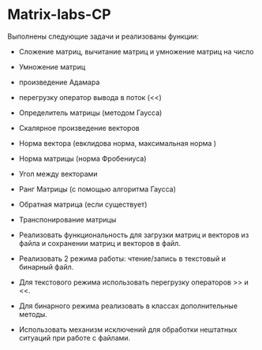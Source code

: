 # Matrix-labs-CP
Выполнены следующие задачи и реализованы функции:
- Сложение матриц, вычитание матриц и умножение матриц на число
- Умножение матриц
- произведение Адамара
- перегрузку оператор вывода в поток (<<)


- Определитель матрицы (методом Гаусса)
- Скалярное произведение векторов
- Норма вектора (евклидова норма, максимальная норма )
- Норма матрицы (норма Фробениуса)


- Угол между векторами
- Ранг Матрицы (с помощью алгоритма Гаусса)
- Обратная матрица (если существует)
- Транспонирование матрицы


- Реализовать функциональность для загрузки матриц и векторов из файла и сохранении матриц и векторов в файл.
- Реализовать 2 режима работы: чтение/запись в текстовый и бинарный файл.
- Для текстового режима использовать перегрузку операторов >> и <<.
- Для бинарного режима реализовать в классах дополнительные методы.
- Использовать механизм исключений для обработки нештатных ситуаций при работе с файлами.
